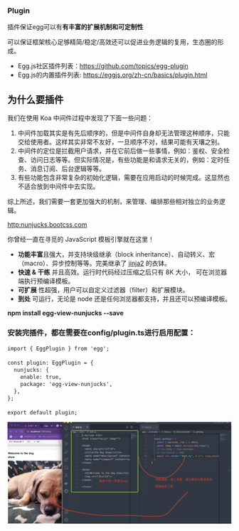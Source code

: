 ### Plugin

插件保证egg可以有**有丰富的扩展机制和可定制性**

可以保证框架核心足够精简/稳定/高效还可以促进业务逻辑的复用，生态圈的形成。

* Egg.js社区插件列表：https://github.com/topics/egg-plugin
* Egg.js的内置插件列表: https://eggjs.org/zh-cn/basics/plugin.html

## 为什么要插件

我们在使用 Koa 中间件过程中发现了下面一些问题：

1. 中间件加载其实是有先后顺序的，但是中间件自身却无法管理这种顺序，只能交给使用者。这样其实非常不友好，一旦顺序不对，结果可能有天壤之别。
2. 中间件的定位是拦截用户请求，并在它前后做一些事情，例如：鉴权、安全检查、访问日志等等。但实际情况是，有些功能是和请求无关的，例如：定时任务、消息订阅、后台逻辑等等。
3. 有些功能包含非常复杂的初始化逻辑，需要在应用启动的时候完成。这显然也不适合放到中间件中去实现。

综上所述，我们需要一套更加强大的机制，来管理、编排那些相对独立的业务逻辑。

[http:nunjucks.bootcss.com]()

你曾经一直在寻觅的 JavaScript 模板引擎就在这里！

* **功能丰富**且强大，并支持块级继承（block inheritance）、自动转义、宏（macro）、异步控制等等。完美继承了 [jinja2](http://jinja.pocoo.org/) 的衣钵。
* **快速 & 干练** 并且高效。运行时代码经过压缩之后只有 8K 大小， 可在浏览器端执行预编译模板。
* **可扩展** 性超强，用户可以自定义过滤器（filter）和扩展模块。
* **到处** 可运行，无论是 node 还是任何浏览器都支持，并且还可以预编译模板。

**npm install egg-view-nunjucks --save**

### 安装完插件，都在需要在config/plugin.ts进行启用配置：

```
import { EggPlugin } from 'egg';

const plugin: EggPlugin = {
  nunjucks: {
    enable: true,
    package: 'egg-view-nunjucks',
  },
};

export default plugin;
```

![1664949463201](image/3-6Plugin插件的初次接触/1664949463201.png)
